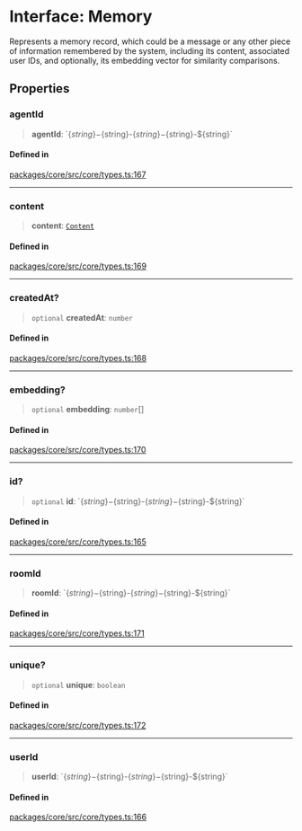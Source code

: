# Interface: Memory

Represents a memory record, which could be a message or any other piece of information remembered by the system, including its content, associated user IDs, and optionally, its embedding vector for similarity comparisons.

## Properties

### agentId

> **agentId**: \`$\{string\}-$\{string\}-$\{string\}-$\{string\}-$\{string\}\`

#### Defined in

[packages/core/src/core/types.ts:167](https://github.com/ai16z/eliza/blob/main/packages/core/src/core/types.ts#L167)

***

### content

> **content**: [`Content`](Content.md)

#### Defined in

[packages/core/src/core/types.ts:169](https://github.com/ai16z/eliza/blob/main/packages/core/src/core/types.ts#L169)

***

### createdAt?

> `optional` **createdAt**: `number`

#### Defined in

[packages/core/src/core/types.ts:168](https://github.com/ai16z/eliza/blob/main/packages/core/src/core/types.ts#L168)

***

### embedding?

> `optional` **embedding**: `number`[]

#### Defined in

[packages/core/src/core/types.ts:170](https://github.com/ai16z/eliza/blob/main/packages/core/src/core/types.ts#L170)

***

### id?

> `optional` **id**: \`$\{string\}-$\{string\}-$\{string\}-$\{string\}-$\{string\}\`

#### Defined in

[packages/core/src/core/types.ts:165](https://github.com/ai16z/eliza/blob/main/packages/core/src/core/types.ts#L165)

***

### roomId

> **roomId**: \`$\{string\}-$\{string\}-$\{string\}-$\{string\}-$\{string\}\`

#### Defined in

[packages/core/src/core/types.ts:171](https://github.com/ai16z/eliza/blob/main/packages/core/src/core/types.ts#L171)

***

### unique?

> `optional` **unique**: `boolean`

#### Defined in

[packages/core/src/core/types.ts:172](https://github.com/ai16z/eliza/blob/main/packages/core/src/core/types.ts#L172)

***

### userId

> **userId**: \`$\{string\}-$\{string\}-$\{string\}-$\{string\}-$\{string\}\`

#### Defined in

[packages/core/src/core/types.ts:166](https://github.com/ai16z/eliza/blob/main/packages/core/src/core/types.ts#L166)
